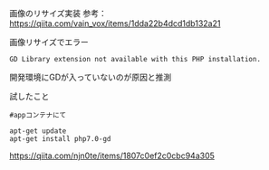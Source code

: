 画像のリサイズ実装
参考：　https://qiita.com/vain_vox/items/1dda22b4dcd1db132a21



画像リサイズでエラー

```
GD Library extension not available with this PHP installation.
```
開発環境にGDが入っていないのが原因と推測

試したこと

```
#appコンテナにて

apt-get update
apt-get install php7.0-gd
```

https://qiita.com/njn0te/items/1807c0ef2c0cbc94a305
